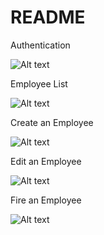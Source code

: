 # README


Authentication

![Alt text](page1.jpg?raw=true "Page 1")


Employee List

![Alt text](page2.jpg?raw=true "Page 2")


Create an Employee

![Alt text](page3.jpg?raw=true "Page 3")


Edit an Employee

![Alt text](page4.jpg?raw=true "Page 4")


Fire an Employee

![Alt text](page5.jpg?raw=true "Page 5")
